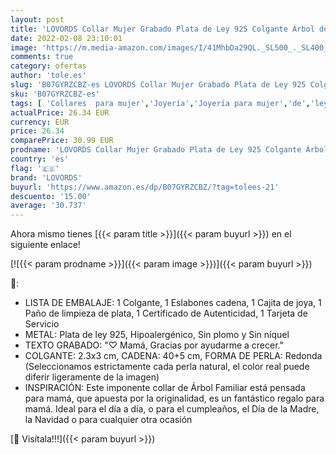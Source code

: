 ```yaml
---
layout: post
title: 'LOVORDS Collar Mujer Grabado Plata de Ley 925 Colgante Árbol de la Vida Familiar Perla Cultivada Blanca de Agua Dulce 3-4mm Regalo Madre Mamá'
date: 2022-02-08 23:10:01
image: 'https://m.media-amazon.com/images/I/41MhbDa29QL._SL500_._SL400_.jpg'
comments: true
category: ofertas
author: 'tole.es'
slug: 'B07GYRZCBZ-es LOVORDS Collar Mujer Grabado Plata de Ley 925 Colgante...'
sku: 'B07GYRZCBZ-es'
tags: [ 'Collares  para mujer','Joyería','Joyería para mujer','de','ley','lovords','plata', ]
actualPrice: 26.34 EUR
currency: EUR
price: 26.34
comparePrice: 30.99 EUR
prodname: 'LOVORDS Collar Mujer Grabado Plata de Ley 925 Colgante Árbol de la Vida Familiar Perla Cultivada Blanca de Agua Dulce 3-4mm Regalo Madre Mamá'
country: 'es'
flag: '🇪🇸'
brand: 'LOVORDS'
buyurl: 'https://www.amazon.es/dp/B07GYRZCBZ/?tag=tolees-21'
descuento: '15.00'
average: '30.737'
---
```


Ahora mismo tienes [{{< param title >}}]({{< param buyurl >}}) en el siguiente enlace!

[![{{< param prodname >}}]({{< param image >}})]({{< param buyurl >}})

🔎:

- LISTA DE EMBALAJE: 1 Colgante, 1 Eslabones cadena, 1 Cajita de joya, 1 Paño de limpieza de plata, 1 Certificado de Autenticidad, 1 Tarjeta de Servicio
- METAL: Plata de ley 925, Hipoalergénico, Sin plomo y Sin níquel
- TEXTO GRABADO: "♡ Mamá, Gracias por ayudarme a crecer."
- COLGANTE: 2.3x3 cm, CADENA: 40+5 cm, FORMA DE PERLA: Redonda (Seleccionamos estrictamente cada perla natural, el color real puede diferir ligeramente de la imagen)
- INSPIRACIÓN: Este imponente collar de Árbol Familiar está pensada para mamá, que apuesta por la originalidad, es un fantástico regalo para mamá. Ideal para el día a día, o para el cumpleaños, el Día de la Madre, la Navidad o para cualquier otra ocasión

[🛒 Visítala!!!]({{< param buyurl >}})
